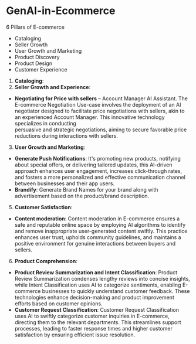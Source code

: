# GenAI-in-Ecommerce

6 Pillars of E-commerce

- Cataloging
- Seller Growth
- User Growth and Marketing 
- Product Discovery 
- Product Design
- Customer Experience

1. **Cataloging**:
2. **Seller Growth and Experience**:
  - **Negotiating for Price with sellers** – Account Manager AI Assistant.
  The E-commerce Negotiation Use-case involves the deployment of an AI negotiator designed to facilitate price negotiations with sellers, akin to an experienced Account Manager. This innovative technology specializes in conducting   
  persuasive and strategic negotiations, aiming to secure favorable price reductions during interactions with sellers.

3. **User Growth and Marketing**:
  - **Generate Push Notifications**: It's promoting new products, notifying about special offers, or delivering tailored updates, this AI-driven approach enhances user engagement, increases click-through rates, and fosters a more   personalized and effective communication channel between businesses and their app users.
  - **Brandify**: Generate Brand Names for your brand along with advertisement based on the product/brand description.

5. **Customer Satisfaction**:
- **Content moderation**: Content moderation in E-commerce ensures a safe and reputable online space by employing AI algorithms to identify and remove inappropriate user-generated content swiftly. This practice enhances user trust, upholds community guidelines, and maintains a positive environment for genuine interactions between buyers and sellers.

6. **Product Comprehension**: 
- **Product Review Summarization and Intent Classification**: Product Review Summarization condenses lengthy reviews into concise insights, while Intent Classification uses AI to categorize sentiments, enabling E-commerce businesses to quickly understand customer feedback. These technologies enhance decision-making and product improvement efforts based on customer opinions.
- **Customer Request Classification**: Customer Request Classification uses AI to swiftly categorize customer inquiries in E-commerce, directing them to the relevant departments. This streamlines support processes, leading to faster response times and higher customer satisfaction by ensuring efficient issue resolution.




